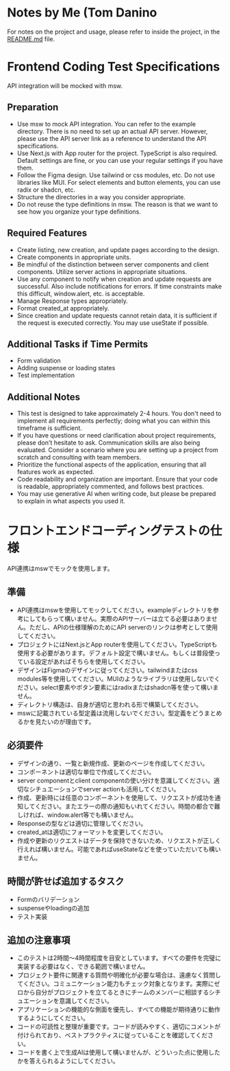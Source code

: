 
# Notes by Me (Tom Danino
For notes on the project and usage, please refer to inside the project,
in the [README.md](./lazuli-tomd-codetest/README.md) file.

# Frontend Coding Test Specifications
API integration will be mocked with msw.

## Preparation

- Use msw to mock API integration. You can refer to the example directory. There is no need to set up an actual API server. However, please use the API server link as a reference to understand the API specifications.
- Use Next.js with App router for the project. TypeScript is also required. Default settings are fine, or you can use your regular settings if you have them.
- Follow the Figma design. Use tailwind or css modules, etc. Do not use libraries like MUI. For select elements and button elements, you can use radix or shadcn, etc.
- Structure the directories in a way you consider appropriate.
- Do not reuse the type definitions in msw. The reason is that we want to see how you organize your type definitions.

## Required Features

- Create listing, new creation, and update pages according to the design.
- Create components in appropriate units.
- Be mindful of the distinction between server components and client components. Utilize server actions in appropriate situations.
- Use any component to notify when creation and update requests are successful. Also include notifications for errors. If time constraints make this difficult, window.alert, etc. is acceptable.
- Manage Response types appropriately.
- Format created_at appropriately.
- Since creation and update requests cannot retain data, it is sufficient if the request is executed correctly. You may use useState if possible.

## Additional Tasks if Time Permits

- Form validation
- Adding suspense or loading states
- Test implementation

## Additional Notes
- This test is designed to take approximately 2-4 hours. You don't need to implement all requirements perfectly; doing what you can within this timeframe is sufficient.
- If you have questions or need clarification about project requirements, please don't hesitate to ask. Communication skills are also being evaluated. Consider a scenario where you are setting up a project from scratch and consulting with team members.
- Prioritize the functional aspects of the application, ensuring that all features work as expected.
- Code readability and organization are important. Ensure that your code is readable, appropriately commented, and follows best practices.
- You may use generative AI when writing code, but please be prepared to explain in what aspects you used it.

# フロントエンドコーディングテストの仕様

API連携はmswでモックを使用します。

## 準備

- API連携はmswを使用してモックしてください。exampleディレクトリを参考にしてもらって構いません。実際のAPIサーバーは立てる必要はありません。ただし、APIの仕様理解のためにAPI serverのリンクは参考として使用してください。
- プロジェクトにはNext.jsとApp routerを使用してください。TypeScriptも使用する必要があります。デフォルト設定で構いません。もしくは普段使っている設定があればそちらを使用してください。
- デザインはFigmaのデザインに従ってください。tailwindまたはcss modules等を使用してください。MUIのようなライブラリは使用しないでください。select要素やボタン要素にはradixまたはshadcn等を使って構いません。
- ディレクトリ構造は、自身が適切と思われる形で構築してください。
- mswに記載されている型定義は流用しないでください。型定義をどうまとめるかを見たいのが理由です。

## 必須要件

- デザインの通り、一覧と新規作成、更新のページを作成してください。
- コンポーネントは適切な単位で作成してください。
- server componentとclient componentの使い分けを意識してください。適切なシチュエーションでserver actionも活用してください。
- 作成、更新時には任意のコンポーネントを使用して、リクエストが成功を通知してください。またエラーの際の通知もいれてください。時間の都合で難しければ、window.alert等でも構いません。
- Responseの型などは適切に管理してください。
- created_atは適切にフォーマットを変更してください。
- 作成や更新のリクエストはデータを保持できないため、リクエストが正しく行えれば構いません。可能であればuseStateなどを使っていただいても構いません。

## 時間が許せば追加するタスク

- Formのバリデーション
- suspenseやloadingの追加
- テスト実装

## 追加の注意事項
- このテストは2時間〜4時間程度を目安としています。すべての要件を完璧に実装する必要はなく、できる範囲で構いません。
- プロジェクト要件に関連する質問や明確化が必要な場合は、遠慮なく質問してください。コミュニケーション能力もチェック対象となります。実際にゼロから自分がプロジェクトを立てるときにチームのメンバーに相談するシチュエーションを意識してください。
- アプリケーションの機能的な側面を優先し、すべての機能が期待通りに動作するようにしてください。
- コードの可読性と整理が重要です。コードが読みやすく、適切にコメントが付けられており、ベストプラクティスに従っていることを確認してください。
- コードを書く上で生成AIは使用して構いませんが、どういった点に使用したかを答えられるようにしてください。
